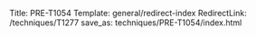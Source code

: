 Title: PRE-T1054
Template: general/redirect-index
RedirectLink: /techniques/T1277
save_as: techniques/PRE-T1054/index.html